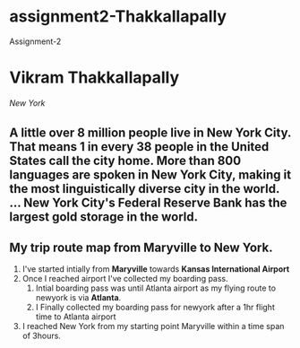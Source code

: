 # assignment2-Thakkallapally
Assignment-2
# Vikram Thakkallapally
###### New York
A little over **8 million people** live in **New York City**. That means 1 in every 38 people in the United States call the city home. More than 800 languages are spoken in New York City, making it the most linguistically diverse city in the world. ... New York City's **Federal Reserve Bank** has the **largest gold storage in the world**.
---
## My trip route map from Maryville to New York.
1. I've started intially from **Maryville** towards **Kansas International Airport**
2. Once I reached airport I've collected my boarding pass.
    1. Intial boarding pass was until Atlanta airport as my flying route to newyork is via **Atlanta**.
    2. I Finally collected my boarding pass for newyork after a 1hr flight time to Atlanta airport 
3. I reached New York from my starting point Maryville within a time span of 3hours.


